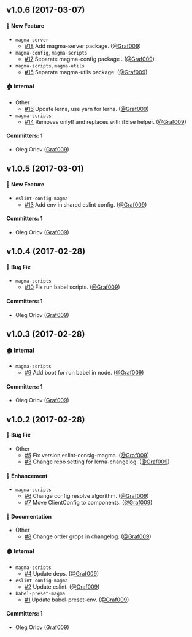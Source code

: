 ## v1.0.6 (2017-03-07)

#### :rocket: New Feature
* `magma-server`
  * [#18](https://github.com/lab009/magma/pull/18) Add magma-server package. ([@Graf009](https://github.com/Graf009))
* `magma-config`, `magma-scripts`
  * [#17](https://github.com/lab009/magma/pull/17) Separate magma-config package . ([@Graf009](https://github.com/Graf009))
* `magma-scripts`, `magma-utils`
  * [#15](https://github.com/lab009/magma/pull/15) Separate magma-utils package. ([@Graf009](https://github.com/Graf009))

#### :house: Internal
* Other
  * [#16](https://github.com/lab009/magma/pull/16) Update lerna, use yarn for lerna. ([@Graf009](https://github.com/Graf009))
* `magma-scripts`
  * [#14](https://github.com/lab009/magma/pull/14) Removes onlyIf and replaces with ifElse helper. ([@Graf009](https://github.com/Graf009))

#### Committers: 1
- Oleg Orlov ([Graf009](https://github.com/Graf009))

## v1.0.5 (2017-03-01)

#### :rocket: New Feature
* `eslint-config-magma`
  * [#13](https://github.com/lab009/magma/pull/13) Add env in shared eslint config. ([@Graf009](https://github.com/Graf009))

#### Committers: 1
- Oleg Orlov ([Graf009](https://github.com/Graf009))

## v1.0.4 (2017-02-28)

#### :bug: Bug Fix
* `magma-scripts`
  * [#10](https://github.com/lab009/magma/pull/10) Fix run babel scripts. ([@Graf009](https://github.com/Graf009))

#### Committers: 1
- Oleg Orlov ([Graf009](https://github.com/Graf009))

## v1.0.3 (2017-02-28)

#### :house: Internal
* `magma-scripts`
  * [#9](https://github.com/lab009/magma/pull/9) Add boot for run babel in node. ([@Graf009](https://github.com/Graf009))

#### Committers: 1
- Oleg Orlov ([Graf009](https://github.com/Graf009))

## v1.0.2 (2017-02-28)

#### :bug: Bug Fix
* Other
  * [#5](https://github.com/lab009/magma/pull/5) Fix version eslint-consig-magma. ([@Graf009](https://github.com/Graf009))
  * [#3](https://github.com/lab009/magma/pull/3) Change repo setting for lerna-changelog. ([@Graf009](https://github.com/Graf009))

#### :nail_care: Enhancement
* `magma-scripts`
  * [#6](https://github.com/lab009/magma/pull/6) Change config resolve algorithm. ([@Graf009](https://github.com/Graf009))
  * [#7](https://github.com/lab009/magma/pull/7) Move ClientConfig to components. ([@Graf009](https://github.com/Graf009))

#### :memo: Documentation
* Other
  * [#8](https://github.com/lab009/magma/pull/8) Change order grops in changelog. ([@Graf009](https://github.com/Graf009))

#### :house: Internal
* `magma-scripts`
  * [#4](https://github.com/lab009/magma/pull/4) Update deps. ([@Graf009](https://github.com/Graf009))
* `eslint-config-magma`
  * [#2](https://github.com/lab009/magma/pull/2) Update eslint. ([@Graf009](https://github.com/Graf009))
* `babel-preset-magma`
  * [#1](https://github.com/lab009/magma/pull/1) Update babel-preset-env. ([@Graf009](https://github.com/Graf009))

#### Committers: 1
- Oleg Orlov ([Graf009](https://github.com/Graf009))
